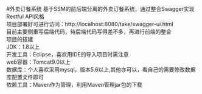 #外卖订餐系统
基于SSM的前后端分离的外卖订餐系统，通过整合Swagger实现Restful API风格<br>
项目部署好可进行访问：http://localhost:8080/take/swagger-ui.html<br>
目前主要侧重写后端代码，待后端代码写得差不多，再进行前端的整合<br>
项目的搭建<br>
JDK：1.8以上<br>
开发工具：Eclipse，喜欢用IDE的导入项目时需注意<br>
web容器：Tomcat9.0以上<br>
数据库：个人喜欢采用mysql，版本5.6以上,其他亦可以，看自己的需要修改数据库配置文件即可<br>
依赖工具：Maven作为管理，利用Maven管理jar包的下载<br>

